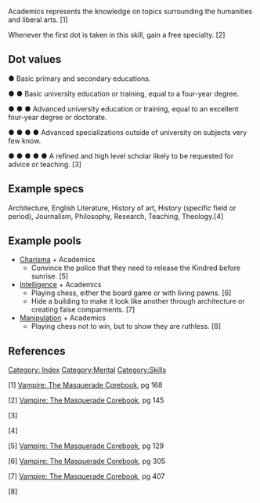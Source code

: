 Academics represents the knowledge on topics surrounding the humanities
and liberal arts. [1]

Whenever the first dot is taken in this skill, gain a free specialty.
[2]

## Dot values

● Basic primary and secondary educations.

● ● Basic university education or training, equal to a four-year degree.

● ● ● Advanced university education or training, equal to an excellent
four-year degree or doctorate.

● ● ● ● Advanced specializations outside of university on subjects very
few know.

● ● ● ● ● A refined and high level scholar likely to be requested for
advice or teaching. [3]

## Example specs

Architecture, English Literature, History of art, History (specific
field or period), Journalism, Philosophy, Research, Teaching,
Theology.[4]

## Example pools

- [Charisma](./charisma.md) +
  Academics
  - Convince the police that they need to release the Kindred before
    sunrise. [5]
- [Intelligence](./intelligence.md) + Academics
  - Playing chess, either the board game or with living pawns. [6]
  - Hide a building to make it look like another through architecture or
    creating false comparments. [7]
- [Manipulation](./manipulation.md) + Academics
  - Playing chess not to win, but to show they are ruthless. [8]

## References

<a href="Category:_Index" class="wikilink"
title="Category: Index">Category: Index</a>
<a href="Category:Mental" class="wikilink"
title="Category:Mental">Category:Mental</a>
<a href="Category:Skills" class="wikilink"
title="Category:Skills">Category:Skills</a>

[1] <a href="Vampire:_The_Masquerade_Corebook" class="wikilink"
title="Vampire: The Masquerade Corebook">Vampire: The Masquerade
Corebook</a>, pg 168

[2] <a href="Vampire:_The_Masquerade_Corebook" class="wikilink"
title="Vampire: The Masquerade Corebook">Vampire: The Masquerade
Corebook</a>, pg 145

[3]

[4]

[5] <a href="Vampire:_The_Masquerade_Corebook" class="wikilink"
title="Vampire: The Masquerade Corebook">Vampire: The Masquerade
Corebook</a>, pg 129

[6] <a href="Vampire:_The_Masquerade_Corebook" class="wikilink"
title="Vampire: The Masquerade Corebook">Vampire: The Masquerade
Corebook</a>, pg 305

[7] <a href="Vampire:_The_Masquerade_Corebook" class="wikilink"
title="Vampire: The Masquerade Corebook">Vampire: The Masquerade
Corebook</a>, pg 407

[8]
